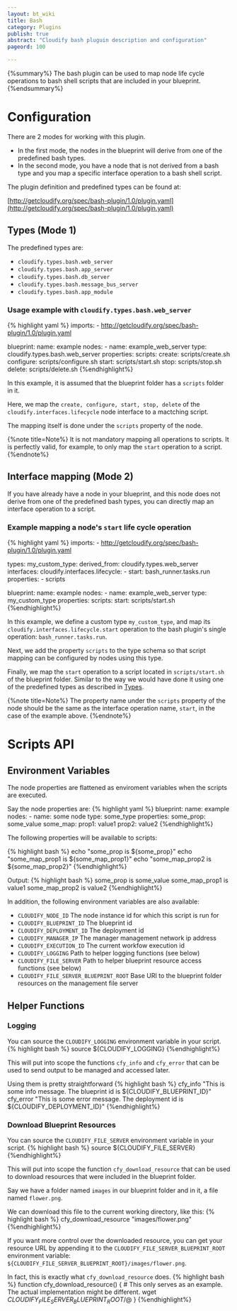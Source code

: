 ```yaml
---
layout: bt_wiki
title: Bash
category: Plugins
publish: true
abstract: "Cloudify bash pluguin description and configuration"
pageord: 100

---
```


{%summary%} The bash plugin can be used to map node life cycle operations to bash shell scripts that are included in your blueprint. {%endsummary%}

# Configuration

There are 2 modes for working with this plugin.

* In the first mode, the nodes in the blueprint will derive from one of the predefined bash types.
* In the second mode, you have a node that is not derived from a bash type and you map a specific interface operation to a bash shell script.

The plugin definition and predefined types can be found at:

[http://getcloudify.org/spec/bash-plugin/1.0/plugin.yaml](http://getcloudify.org/spec/bash-plugin/1.0/plugin.yaml)

## Types (Mode 1)

The predefined types are:

* `cloudify.types.bash.web_server`
* `cloudify.types.bash.app_server`
* `cloudify.types.bash.db_server`
* `cloudify.types.bash.message_bus_server`
* `cloudify.types.bash.app_module`

###  Usage example with `cloudify.types.bash.web_server`

{% highlight yaml %}
imports:
    - http://getcloudify.org/spec/bash-plugin/1.0/plugin.yaml

blueprint:
  name: example
  nodes:
    - name: example_web_server
      type: cloudify.types.bash.web_server
      properties:
        scripts:
          create: scripts/create.sh
          configure: scripts/configure.sh
          start: scripts/start.sh
          stop: scripts/stop.sh
          delete: scripts/delete.sh
{%endhighlight%}

In this example, it is assumed that the blueprint folder has a `scripts` folder in it.

Here, we map the `create, configure, start, stop, delete` of the `cloudify.interfaces.lifecycle` node interface to a mactching script.

The mapping itself is done under the `scripts` property of the node.

{%note title=Note%}
It is not mandatory mapping all operations to scripts. It is perfectly valid, for example, to only map the `start` operation to a script.
{%endnote%}

## Interface mapping (Mode 2)

If you have already have a node in your blueprint, and this node does not derive from one of the predefined bash types, you can directly map an interface operation to a script.

### Example mapping a node's `start` life cycle operation

{% highlight yaml %}
imports:
    - http://getcloudify.org/spec/bash-plugin/1.0/plugin.yaml

types:
  my_custom_type:
    derived_from: cloudify.types.web_server
    interfaces:
      cloudify.interfaces.lifecycle:
        - start: bash_runner.tasks.run
    properties:
        - scripts

blueprint:
  name: example
  nodes:
    - name: example_web_server
      type: my_custom_type
      properties:
        scripts:
          start: scripts/start.sh
{%endhighlight%}

In this example, we define a custom type `my_custom_type`, and map its `cloudify.interfaces.lifecycle.start` operation to the bash plugin's single operation: `bash_runner.tasks.run`.

Next, we add the property `scripts` to the type schema so that script mapping can be configured by nodes using this type.

Finally, we map the `start` operation to a script located in `scripts/start.sh` of the blueprint folder. Similar to the way we would have done it using one of the predefined types as described in [Types](#types-mode-1).

{%note title=Note%}
The property name under the `scripts` property of the node should be the same as the interface operation name, `start`, in the case of the example above.
{%endnote%}

# Scripts API

## Environment Variables

The node properties are flattened as enviroment variables when the scripts are executed.

Say the node properties are:
{% highlight yaml %}
blueprint:
  name: example
  nodes:
    - name: some node
      type: some_type
      properties:
        some_prop: some_value
        some_map:
            prop1: value1
            prop2: value2
{%endhighlight%}

The following properties will be available to scripts:

{% highlight bash %}
echo "some_prop is ${some_prop}"
echo "some_map_prop1 is ${some_map_prop1}"
echo "some_map_prop2 is ${some_map_prop2}"
{%endhighlight%}

Output:
{% highlight bash %}
some_prop is some_value
some_map_prop1 is value1
some_map_prop2 is value2
{%endhighlight%}


In addition, the following environment variables are also available:

* `CLOUDIFY_NODE_ID` The node instance id for which this script is run for
* `CLOUDIFY_BLUEPRINT_ID` The blueprint id
* `CLOUDIFY_DEPLOYMENT_ID` The deployment id
* `CLOUDIFY_MANAGER_IP` The manager management network ip address
* `CLOUDIFY_EXECUTION_ID` The current workfow execution id
* `CLOUDIFY_LOGGING` Path to helper logging functions (see below)
* `CLOUDIFY_FILE_SERVER` Path to helper blueprint resource access functions (see below)
* `CLOUDIFY_FILE_SERVER_BLUEPRINT_ROOT` Base URI to the blueprint folder resources on the management file server

## Helper Functions

### Logging

You can source the `CLOUDIFY_LOGGING` environment variable in your script.
{% highlight bash %}
source ${CLOUDIFY_LOGGING}
{%endhighlight%}

This will put into scope the functions `cfy_info` and `cfy_error` that can be used to send output to be managed and accessed later.

Using them is pretty straightforward
{% highlight bash %}
cfy_info "This is some info message. The blueprint id is ${CLOUDIFY_BLUEPRINT_ID}"
cfy_error "This is some error message. The deployment id is ${CLOUDIFY_DEPLOYMENT_ID}"
{%endhighlight%}

### Download Blueprint Resources
You can source the `CLOUDIFY_FILE_SERVER` environment variable in your script.
{% highlight bash %}
source ${CLOUDIFY_FILE_SERVER}
{%endhighlight%}

This will put into scope the function `cfy_download_resource` that can be used to download resources that were included in the blueprint folder.

Say we have a folder named `images` in our blueprint folder and in it, a file named `flower.png`.

We can download this file to the current working directory, like this:
{% highlight bash %}
cfy_download_resource "images/flower.png"
{%endhighlight%}

If you want more control over the downloaded resource, you can get your resource URL by appending it to the `CLOUDIFY_FILE_SERVER_BLUEPRINT_ROOT` environment variable: `${CLOUDIFY_FILE_SERVER_BLUEPRINT_ROOT}/images/flower.png`.

In fact, this is exactly what `cfy_download_resource` does.
{% highlight bash %}
function cfy_download_resource()
{
    # This only serves as an example. The actual implementation might be different.
    wget ${CLOUDIFY_FILE_SERVER_BLUEPRINT_ROOT}/$@
}
{%endhighlight%}

